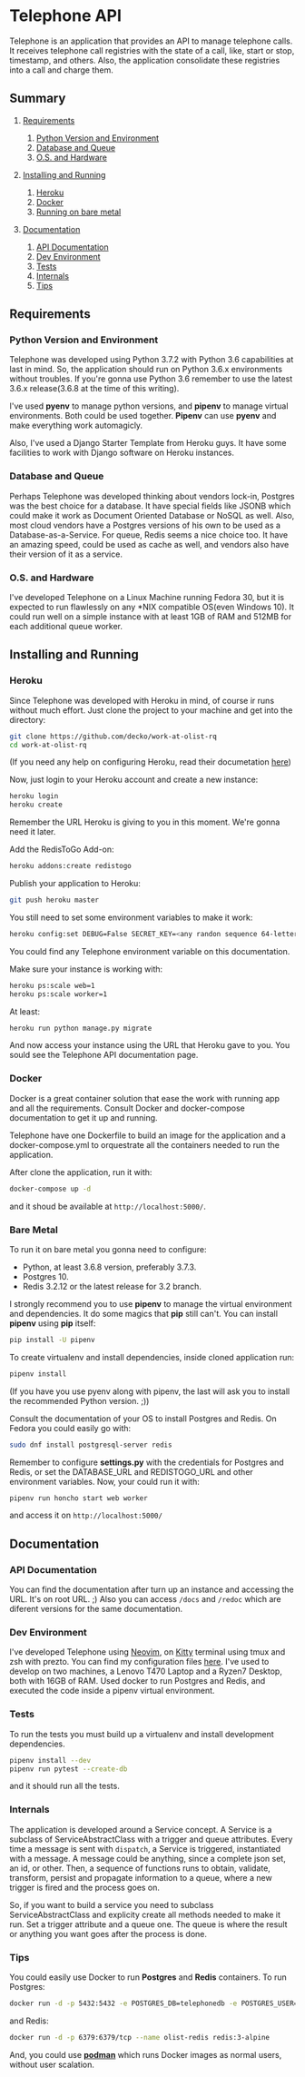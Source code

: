 # Telephone API

Telephone is an application that provides an API to manage telephone calls.
It receives telephone call registries with the state of a call, like, start or stop, timestamp, and others.
Also, the application consolidate these registries into a call and charge them.

## Summary
1. [Requirements](#requirements)
    1. [Python Version and Environment](#python-version-and-environment)
    2. [Database and Queue](#database-and-queue)
    3. [O.S. and Hardware](#os-and-hardware)

2. [Installing and Running](#installing-and-running)
    1. [Heroku](#heroku)
    2. [Docker](#docker)
    3. [Running on bare metal](#bare-metal)

3. [Documentation](#documentation)
    1. [API Documentation](#api-documentation)
    2. [Dev Environment](#dev-environment)
    3. [Tests](#tests)
    4. [Internals](#internals)
    5. [Tips](#tips)


## Requirements
### Python Version and Environment
Telephone was developed using Python 3.7.2 with Python 3.6 capabilities at last in mind. So,
the application should run on Python 3.6.x environments without troubles. If you're gonna use Python 3.6
remember to use the latest 3.6.x release(3.6.8 at the time of this writing).

I've used __pyenv__ to manage python versions, and __pipenv__ to manage virtual environments. Both could be
used together. __Pipenv__ can use __pyenv__ and make everything work automagicly.

Also, I've used a Django Starter Template from Heroku guys. It have some facilities to work with Django software
on Heroku instances.

### Database and Queue
Perhaps Telephone was developed thinking about vendors lock-in, Postgres was the best choice for
a database. It have special fields like JSONB which could make it work as Document Oriented Database
or NoSQL as well. Also, most cloud vendors have a Postgres versions of his own  to be used as a
Database-as-a-Service.
For queue, Redis seems a nice choice too. It have an amazing speed, could be used as cache as well, and
vendors also have their version of it as a service.

### O.S. and Hardware
I've developed Telephone on a Linux Machine running Fedora 30, but it is expected to run flawlessly on any
\*NIX compatible OS(even Windows 10). It could run well on a simple instance with at least 1GB of RAM
and 512MB for each additional queue worker.


## Installing and Running
### Heroku
Since Telephone was developed with Heroku in mind, of course ir runs without much effort.
Just clone the project to your machine and get into the directory:
```bash
git clone https://github.com/decko/work-at-olist-rq
cd work-at-olist-rq
```
(If you need any help on configuring Heroku, read their documetation
[here](https://devcenter.heroku.com/articles/getting-started-with-python))

Now, just login to your Heroku account and create a new instance:
```bash
heroku login
heroku create
```
Remember the URL Heroku is giving to you in this moment. We're gonna
need it later.

Add the RedisToGo Add-on:
```bash
heroku addons:create redistogo
```

Publish your application to Heroku:
```bash
git push heroku master
```

You still need to set some environment variables to make it work:
```bash
heroku config:set DEBUG=False SECRET_KEY=<any randon sequence 64-letter long at least>
```
You could find any Telephone environment variable on this documentation.

Make sure your instance is working with:
```bash
heroku ps:scale web=1
heroku ps:scale worker=1
```

At least:
```bash
heroku run python manage.py migrate
```

And now access your instance using the URL that Heroku gave to you.
You sould see the Telephone API documentation page.

### Docker
Docker is a great container solution that ease the work with running app and
all the requirements. Consult Docker and docker-compose documentation to get it up and running.

Telephone have one Dockerfile to build an image for the application and a
docker-compose.yml to orquestrate all the containers needed to run the application.

After clone the application, run it with:
```bash
docker-compose up -d
```
and it shoud be available at `http://localhost:5000/`.

### Bare Metal
To run it on bare metal you gonna need to configure:
* Python, at least 3.6.8 version, preferably 3.7.3.
* Postgres 10.
* Redis 3.2.12 or the latest release for 3.2 branch.

I strongly recommend you to use __pipenv__ to manage the virtual
environment and dependencies. It do some magics that __pip__ still
can't. You can install __pipenv__ using __pip__ itself:
```bash
pip install -U pipenv
```

To create virtualenv and install dependencies, inside cloned application run:
```bash
pipenv install
```
(If you have you use pyenv along with pipenv, the last will ask you to install
the recommended Python version. ;))

Consult the documentation of your OS to install Postgres and Redis.
On Fedora you could easily go with:
```bash
sudo dnf install postgresql-server redis
```

Remember to configure __settings.py__ with the credentials for Postgres and Redis,
or set the DATABASE_URL and REDISTOGO_URL and other environment variables.
Now, your could run it with:
```bash
pipenv run honcho start web worker
```
and access it on `http://localhost:5000/`

## Documentation
### API Documentation
You can find the documentation after turn up an instance and accessing the URL. It's on root
URL. ;)
Also you can access `/docs` and `/redoc` which are diferent versions for the same documentation.

### Dev Environment
I've developed Telephone using [Neovim](https://neovim.io), on [Kitty](https://sw.kovidgoyal.net/kitty/)
terminal using tmux and zsh with prezto.
You can find my configuration files [here](https://gitlab/decko/dotfiles).
I've used to develop on two machines, a Lenovo T470 Laptop and a Ryzen7 Desktop, both with 16GB of RAM.
Used docker to run Postgres and Redis, and executed the code inside a pipenv virtual environment.

### Tests
To run the tests you must build up a virtualenv and install development dependencies.
```bash
pipenv install --dev
pipenv run pytest --create-db
```
and it should run all the tests.

### Internals
The application is developed around a Service concept. A Service is a subclass of
ServiceAbstractClass with a trigger and queue attributes. Every time a message is
sent with `dispatch`, a Service is triggered, instantiated with a message.
A message could be anything, since a complete json set, an id, or other.
Then, a sequence of functions runs to obtain, validate, transform, persist and
propagate information to a queue, where a new trigger is fired and the process goes on.

So, if you want to build a service you need to subclass ServiceAbstractClass and explicity create
all methods needed to make it run. Set a trigger attribute and a queue one. The queue is where the
result or anything you want goes after the process is done.

### Tips
You could easily use Docker to run __Postgres__ and __Redis__ containers.
To run Postgres:
```bash
docker run -d -p 5432:5432 -e POSTGRES_DB=telephonedb -e POSTGRES_USER=olist_telephone -e POSTGRES_PASSWORD=olist_telephone --name olist-pgdb postgres:10
```

and Redis:
```bash
docker run -d -p 6379:6379/tcp --name olist-redis redis:3-alpine
```

And, you could use [__podman__](https://podman.io) which runs Docker images
as normal users, without user scalation.
